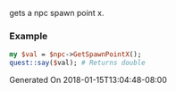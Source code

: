 gets a npc spawn point x.
### Example

```perl
my $val = $npc->GetSpawnPointX();
quest::say($val); # Returns double
```


Generated On 2018-01-15T13:04:48-08:00